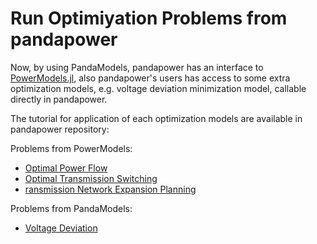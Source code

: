 # Run Optimiyation Problems from pandapower


Now, by using PandaModels, pandapower has an interface to [PowerModels.jl](https://lanl-ansi.github.io/PowerModels.jl/stable/), also pandapower's users has access to some extra optimization models, e.g. voltage deviation minimization model, callable directly in pandapower.

The tutorial for application of each optimization models are available in pandapower repository:

Problems from PowerModels:
<!-- * [Power Flow](https://github.com/e2nIEE/pandapower/blob/develop/tutorials/pf_powermodels.ipynb) -->
* [Optimal Power Flow](https://github.com/e2nIEE/pandapower/blob/develop/tutorials/opf_powermodels.ipynb)
* [Optimal Transmission Switching](https://github.com/e2nIEE/pandapower/blob/develop/tutorials/ost_powermodels.ipynb)
* [ransmission Network Expansion Planning](https://github.com/e2nIEE/pandapower/blob/develop/tutorials/tnep_powermodels.ipynb)

Problems from PandaModels:
* [Voltage Deviation](https://github.com/e2nIEE/pandapower/blob/develop/tutorials/vd_pandamodels.ipynb)
